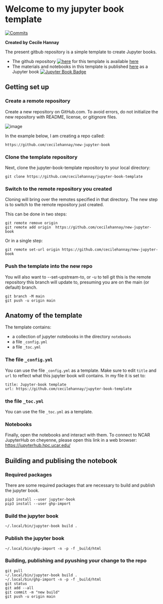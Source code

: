 
# Welcome to my jupyter book template 
[![Commits](https://img.shields.io/github/last-commit/cecilehannay/jupyter-book-template?label=Last%20commit&style=flat-square&color=green)](https://github.com/cecilehannay/jupyter-book-template/commits/main) 

**Created by Cecile Hannay**

The present gitbub repository is a simple template to create Jupyter books. 
- The github repository [![here](https://github.com/favicon.ico)](https://github.com/cecilehannay/jupyter-book-template) for this template is available [here](https://github.com/cecilehannay/jupyter-book-template)
- The materials and notebooks in this template is published [here](https://cecilehannay.github.io/jupyter-book-template/README.html) as a Jupyter book  [![Jupyter Book Badge](https://jupyterbook.org/badge.svg)](https://cecilehannay.github.io/jupyter-book-template/README.html)



## Getting set up

### Create a remote repository

Create a new repository on GitHub.com. To avoid errors, do not initialize the new repository with README, license, or gitignore files. 

![image](https://user-images.githubusercontent.com/9723220/220764777-9f8541d2-7338-4ba5-afc5-6ed677a46d1f.png)

In the example below, I am creating a repo called:
```
https://github.com/cecilehannay/new-jupyter-book
```

### Clone the template repository

Next, clone the jupyter-book-template repository to your local directory:
```
git clone https://github.com/cecilehannay/jupyter-book-template
```

### Switch to the remote repository you created

Cloning will bring over the remotes specified in that directory. The new step is to switch to the remote repository just created. 

This can be done in two steps:
```
git remote remove origin
git remote add origin  https://github.com/cecilehannay/new-jupyter-book

```
Or in a single step:
```
git remote set-url origin https://github.com/cecilehannay/new-jupyter-book
```

### Push the template into the new repo
You will also want to --set-upstream-to, or -u to tell git this is the remote repository this branch will update to, presuming you are on the main (or default) branch.

```
git branch -M main
git push -u origin main
```



## Anatomy of the template

The template contains:
- a collection of jupyter notebooks in the directory ``notebooks``
- a file ``_config.yml`` 
- a file ``_toc.yml``


###  The file ``_config.yml`` 
You can use the file  ``_config.yml`` as a template. 
Make sure to edit ``title`` and ``url`` to reflect what this jupyter book will contains.
In my file it is set to:
```
title: Jupyter-book template
url: https://github.com/cecilehannay/jupyter-book-template 
```

### the file ``_toc.yml``
You can use the file  ``_toc.yml`` as a template. 


### Notebooks

Finally, open the notebooks and interact with them. 
To connect to NCAR JupyterHub on cheyenne, please open this link in a web browser: https://jupyterhub.hpc.ucar.edu/


## Building and publising the notebook

### Required packages

There are some required packages that are necessary to build and publish the jupyter book. 
```
pip3 install --user jupyter-book
pip3 install --user ghp-import
```

### Build the jupyter book
```
~/.local/bin/jupyter-book build .
```

### Publish the jupyter book
```
~/.local/bin/ghp-import -n -p -f _build/html
```


### Building, publishing and pyushing your change to the repo 

```
git pull
~/.local/bin/jupyter-book build .
~/.local/bin/ghp-import -n -p -f _build/html
git status
git add --all
git commit -m "new build"
git push -u origin main
```




